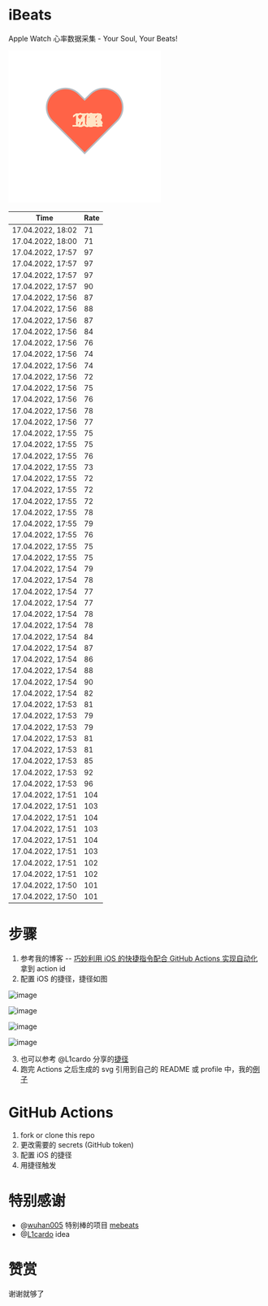 # iBeats
Apple Watch 心率数据采集 - Your Soul, Your Beats!

![](./files/heart.svg)

<!--START_SECTION:my_heart_rate-->
| Time | Rate | 
 | ---- | ---- | 
| 17.04.2022, 18:02 | 71 |
| 17.04.2022, 18:00 | 71 |
| 17.04.2022, 17:57 | 97 |
| 17.04.2022, 17:57 | 97 |
| 17.04.2022, 17:57 | 97 |
| 17.04.2022, 17:57 | 90 |
| 17.04.2022, 17:56 | 87 |
| 17.04.2022, 17:56 | 88 |
| 17.04.2022, 17:56 | 87 |
| 17.04.2022, 17:56 | 84 |
| 17.04.2022, 17:56 | 76 |
| 17.04.2022, 17:56 | 74 |
| 17.04.2022, 17:56 | 74 |
| 17.04.2022, 17:56 | 72 |
| 17.04.2022, 17:56 | 75 |
| 17.04.2022, 17:56 | 76 |
| 17.04.2022, 17:56 | 78 |
| 17.04.2022, 17:56 | 77 |
| 17.04.2022, 17:55 | 75 |
| 17.04.2022, 17:55 | 75 |
| 17.04.2022, 17:55 | 76 |
| 17.04.2022, 17:55 | 73 |
| 17.04.2022, 17:55 | 72 |
| 17.04.2022, 17:55 | 72 |
| 17.04.2022, 17:55 | 72 |
| 17.04.2022, 17:55 | 78 |
| 17.04.2022, 17:55 | 79 |
| 17.04.2022, 17:55 | 76 |
| 17.04.2022, 17:55 | 75 |
| 17.04.2022, 17:55 | 75 |
| 17.04.2022, 17:54 | 79 |
| 17.04.2022, 17:54 | 78 |
| 17.04.2022, 17:54 | 77 |
| 17.04.2022, 17:54 | 77 |
| 17.04.2022, 17:54 | 78 |
| 17.04.2022, 17:54 | 78 |
| 17.04.2022, 17:54 | 84 |
| 17.04.2022, 17:54 | 87 |
| 17.04.2022, 17:54 | 86 |
| 17.04.2022, 17:54 | 88 |
| 17.04.2022, 17:54 | 90 |
| 17.04.2022, 17:54 | 82 |
| 17.04.2022, 17:53 | 81 |
| 17.04.2022, 17:53 | 79 |
| 17.04.2022, 17:53 | 79 |
| 17.04.2022, 17:53 | 81 |
| 17.04.2022, 17:53 | 81 |
| 17.04.2022, 17:53 | 85 |
| 17.04.2022, 17:53 | 92 |
| 17.04.2022, 17:53 | 96 |
| 17.04.2022, 17:51 | 104 |
| 17.04.2022, 17:51 | 103 |
| 17.04.2022, 17:51 | 104 |
| 17.04.2022, 17:51 | 103 |
| 17.04.2022, 17:51 | 104 |
| 17.04.2022, 17:51 | 103 |
| 17.04.2022, 17:51 | 102 |
| 17.04.2022, 17:51 | 102 |
| 17.04.2022, 17:50 | 101 |
| 17.04.2022, 17:50 | 101 |

<!--END_SECTION:my_heart_rate-->

# 步骤
1. 参考我的博客 -- [巧妙利用 iOS 的快捷指令配合 GitHub Actions 实现自动化](https://github.com/yihong0618/gitblog/issues/198) 拿到 action id
2. 配置 iOS 的捷径，捷径如图

![image](https://user-images.githubusercontent.com/15976103/122154218-0db0b480-ce97-11eb-93bb-5aec07c558dc.png)

![image](https://user-images.githubusercontent.com/15976103/122154236-186b4980-ce97-11eb-8e4b-70551a0391ae.png)

![image](https://user-images.githubusercontent.com/15976103/122154268-2d47dd00-ce97-11eb-902e-3acf292265a9.png)

![image](https://user-images.githubusercontent.com/15976103/122174055-fa144680-ceb4-11eb-9be2-3eb83cd516f7.png)

3. 也可以参考 @L1cardo 分享的[捷径](https://www.icloud.com/shortcuts/6ab6047b459c41ad822ad6b94b1c03d4)
4. 跑完 Actions 之后生成的 svg 引用到自己的 README 或 profile 中，我的[例子](https://github.com/yihong0618) 

# GitHub Actions

1. fork or clone this repo
2. 更改需要的 secrets (GitHub token)
3. 配置 iOS 的捷径
4. 用捷径触发

# 特别感谢
- @[wuhan005](https://github.com/wuhan005) 特别棒的项目 [mebeats](https://github.com/wuhan005/mebeats)
- @[L1cardo](https://github.com/L1cardo) idea

# 赞赏
谢谢就够了
